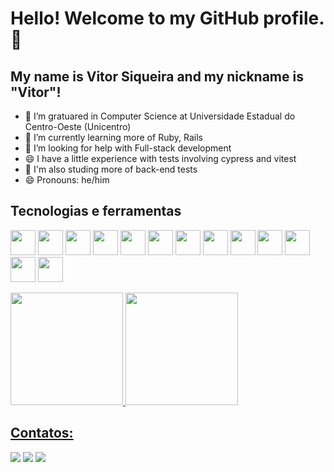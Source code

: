 # Hello! Welcome to my GitHub profile. 👋
## My name is Vitor Siqueira and my nickname is "Vitor"!


- 🔭 I’m gratuared in Computer Science at Universidade Estadual do Centro-Oeste (Unicentro)
- 🌱 I’m currently learning more of Ruby, Rails
- 🤔 I’m looking for help with Full-stack development
- 😄 I have a little experience with tests involving cypress and vitest
- 🤯 I'm also studing more of back-end tests
- 😄 Pronouns: he/him


## Tecnologias e ferramentas
<img src="https://cdn.jsdelivr.net/gh/devicons/devicon/icons/html5/html5-original.svg" width="40" height="40"/> <img src="https://cdn.jsdelivr.net/gh/devicons/devicon/icons/css3/css3-original.svg" width="40" height="40"/> <img src="https://cdn.jsdelivr.net/gh/devicons/devicon/icons/angularjs/angularjs-plain.svg" width="40" height="40"/> <img src="https://cdn.jsdelivr.net/gh/devicons/devicon/icons/git/git-original.svg" width="40" height="40"/> <img src="https://cdn.jsdelivr.net/gh/devicons/devicon/icons/bootstrap/bootstrap-original.svg" width="40" height="40"/> <img src="https://cdn.jsdelivr.net/gh/devicons/devicon/icons/typescript/typescript-original.svg" width="40" height="40"/> <img src="https://cdn.jsdelivr.net/gh/devicons/devicon/icons/javascript/javascript-original.svg" width="40" height="40"/> <img src="https://cdn.jsdelivr.net/gh/devicons/devicon/icons/firebase/firebase-plain.svg" width="40" height="40"/> <img src="https://cdn.jsdelivr.net/gh/devicons/devicon/icons/postgresql/postgresql-original.svg" width="40" height="40"/> <img src="https://cdn.jsdelivr.net/gh/devicons/devicon/icons/python/python-original.svg" width="40" height="40"/> <img src="https://cdn.jsdelivr.net/gh/devicons/devicon/icons/react/react-original.svg" width="40" height="40"/> <img src="https://cdn.jsdelivr.net/gh/devicons/devicon/icons/c/c-original.svg" width="40" height="40"/> <img src="https://cdn.jsdelivr.net/gh/devicons/devicon/icons/nodejs/nodejs-original.svg" width="40" height="40"/>



<div>
<a href="https://github.com/VitorSiqueira">
<img loading="lazy" height="180em" src="https://github-readme-stats.vercel.app/api/top-langs/?username=VitorSiqueirr&layout=compact&langs_count=10&theme=dracula"/>
<img loading="lazy" height="180em" src="https://github-readme-stats.vercel.app/api?username=VitorSiqueirr&show_icons=true&theme=dracula&include_all_commits=true&count_private=true"/>
</div>

## Contatos:
<div>
<a href="https://www.instagram.com/vitor_siqueira_25/" target="_blank"><img loading="lazy" src="https://img.shields.io/badge/-Instagram-%23E4405F?style=for-the-badge&logo=instagram&logoColor=white" target="_blank"></a>
<a href = "mailto:vitor.siqueirr@gmail.com"><img loading="lazy" src="https://img.shields.io/badge/Gmail-D14836?style=for-the-badge&logo=gmail&logoColor=white" target="_blank"></a>
<a href="https://www.linkedin.com/in/vitor-siqueira-50b800181/" target="_blank"><img loading="lazy" src="https://img.shields.io/badge/-LinkedIn-%230077B5?style=for-the-badge&logo=linkedin&logoColor=white" target="_blank"></a>   
</div>
